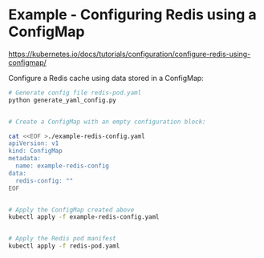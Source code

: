 # Example - Configuring Redis using a ConfigMap

https://kubernetes.io/docs/tutorials/configuration/configure-redis-using-configmap/

Configure a Redis cache using data stored in a ConfigMap:

```bash
# Generate config file redis-pod.yaml
python generate_yaml_config.py


# Create a ConfigMap with an empty configuration block:

cat <<EOF >./example-redis-config.yaml
apiVersion: v1
kind: ConfigMap
metadata:
  name: example-redis-config
data:
  redis-config: ""
EOF


# Apply the ConfigMap created above
kubectl apply -f example-redis-config.yaml


# Apply the Redis pod manifest
kubectl apply -f redis-pod.yaml
```

